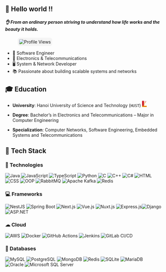## 👋 Hello world !!

#### _👌 From an ordinary person striving to understand how life works and the beauty it holds._

<img src="https://komarev.com/ghpvc/?username=cmhehe176&style=flat-square&color=blue" alt="Profile Views"
style="border-radius: 8px; background-color: #f4f4f4; padding: 5px;  margin-left: 40px;">

- 🚀 Software Engineer
- 📡 Electronics & Telecommunications
- 🖥 System & Network Developer
- 📚 Passionate about building scalable systems and networks

## 🎓 Education

- **University**: Hanoi University of Science and Technology (`HUST`) <img src="images/image.png" alt="Profile Views" width="15" height="20">

- **Degree**: Bachelor’s in Electronics and Telecommunications – Major in Computer Engineering

- **Specialization**: Computer Networks, Software Engineering, Embedded Systems and Telecommunications

## 🔧 Tech Stack

### 🚀 Technologies

![Java](https://img.shields.io/badge/Java-%23ED8B00.svg?style=flat&logo=openjdk&logoColor=white) ![JavaScript](https://img.shields.io/badge/JavaScript-%23F7DF1E.svg?style=flat&logo=javascript&logoColor=black) ![TypeScript](https://img.shields.io/badge/TypeScript-%23007ACC.svg?style=flat&logo=typescript&logoColor=white) ![Python](https://img.shields.io/badge/Python-%233776AB.svg?style=flat&logo=python&logoColor=white) ![C](https://img.shields.io/badge/C-%2300599C.svg?style=flat&logo=c&logoColor=white) ![C++](https://img.shields.io/badge/C++-%2300599C.svg?style=flat&logo=c%2B%2B&logoColor=white) ![C#](https://img.shields.io/badge/C%23-%23239120.svg?style=flat&logo=c-sharp&logoColor=white) ![HTML](https://img.shields.io/badge/HTML-%23E34F26.svg?style=flat&logo=html5&logoColor=white) ![CSS](https://img.shields.io/badge/CSS-%231572B6.svg?style=flat&logo=css3&logoColor=white) ![OOP](https://img.shields.io/badge/OOP-%2300599C.svg?style=flat&logo=codeforces&logoColor=white) ![RabbitMQ](https://img.shields.io/badge/RabbitMQ-%23FF6600.svg?style=flat&logo=rabbitmq&logoColor=white) ![Apache Kafka](https://img.shields.io/badge/Apache%20Kafka-%23023131.svg?style=flat&logo=apachekafka&logoColor=white) ![Redis](https://img.shields.io/badge/Redis-%23DC382D.svg?style=flat&logo=redis&logoColor=white)

### 💻 Frameworks

![NestJS](https://img.shields.io/badge/NestJS-%23E0234E.svg?style=flat&logo=nestjs&logoColor=white) ![Spring Boot](https://img.shields.io/badge/Spring%20Boot-%236DB33F.svg?style=flat&logo=spring-boot&logoColor=white) ![Next.js](https://img.shields.io/badge/Next.js-%23000000.svg?style=flat&logo=nextdotjs&logoColor=white) ![Vue.js](https://img.shields.io/badge/Vue.js-%234FC08D.svg?style=flat&logo=vuedotjs&logoColor=white) ![Nuxt.js](https://img.shields.io/badge/Nuxt.js-%2300C58E.svg?style=flat&logo=nuxtdotjs&logoColor=white) ![Express.js](https://img.shields.io/badge/Express.js-%23404d59.svg?style=flat&logo=express&logoColor=white)![Django](https://img.shields.io/badge/Django-%23092E20.svg?style=flat&logo=django&logoColor=white) ![ASP.NET](https://img.shields.io/badge/ASP.NET-%230093D1.svg?style=flat&logo=dotnet&logoColor=white) 
### ☁ Cloud

![AWS](https://img.shields.io/badge/AWS-%23FF9900.svg?style=flat&logo=amazon-aws&logoColor=white) ![Docker](https://img.shields.io/badge/Docker-%230db7ed.svg?style=flat&logo=docker&logoColor=white) ![GitHub Actions](https://img.shields.io/badge/GitHub%20Actions-%232671E5.svg?style=flat&logo=githubactions&logoColor=white) ![Jenkins](https://img.shields.io/badge/Jenkins-%23D24939.svg?style=flat&logo=jenkins&logoColor=white) ![GitLab CI/CD](https://img.shields.io/badge/GitLab%20CI%2FCD-%23FC6D26.svg?style=flat&logo=gitlab&logoColor=white)

### 💾 Databases

![MySQL](https://img.shields.io/badge/MySQL-%234479A1.svg?style=flat&logo=mysql&logoColor=white) ![PostgreSQL](https://img.shields.io/badge/PostgreSQL-%23336791.svg?style=flat&logo=postgresql&logoColor=white) ![MongoDB](https://img.shields.io/badge/MongoDB-%2347A248.svg?style=flat&logo=mongodb&logoColor=white) ![Redis](https://img.shields.io/badge/Redis-%23DC382D.svg?style=flat&logo=redis&logoColor=white) ![SQLite](https://img.shields.io/badge/SQLite-%23003B57.svg?style=flat&logo=sqlite&logoColor=white) ![MariaDB](https://img.shields.io/badge/MariaDB-%23003545.svg?style=flat&logo=mariadb&logoColor=white) ![Oracle](https://img.shields.io/badge/Oracle-%23F80000.svg?style=flat&logo=oracle&logoColor=white) ![Microsoft SQL Server](https://img.shields.io/badge/SQL%20Server-%23CC2927.svg?style=flat&logo=microsoft-sql-server&logoColor=white)

<!-- ## 📊 GitHub Stats -->
<!-- ![GitHub Stats](https://github-readme-stats.vercel.app/api?username=cmhehe176&show_icons=true&theme=radical&count_private=true) -->

<!-- ![Top Langs](https://github-readme-stats.vercel.app/api/top-langs/?username=cmhehe176&layout=compact&theme=radical&count_private=true)   -->

<!-- ## 📫 Connect with me
[![LinkedIn](https://img.shields.io/badge/LinkedIn-%230077B5.svg?style=flat&logo=linkedin&logoColor=white)](https://linkedin.com/in/your-profile)
[![Portfolio](https://img.shields.io/badge/Portfolio-%2312100E.svg?style=flat&logo=vercel&logoColor=white)](https://your-portfolio.com)   -->

<!-- <img src="https://streak-stats.demolab.com/?user=cmhehe176" alt="Profile Views"
style="border-radius: 8px; background-color: #f4f4f4; padding: 5px;  margin: 0 0 0 20;"> -->
